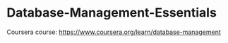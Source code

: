 # Database-Management-Essentials
Coursera course: https://www.coursera.org/learn/database-management

